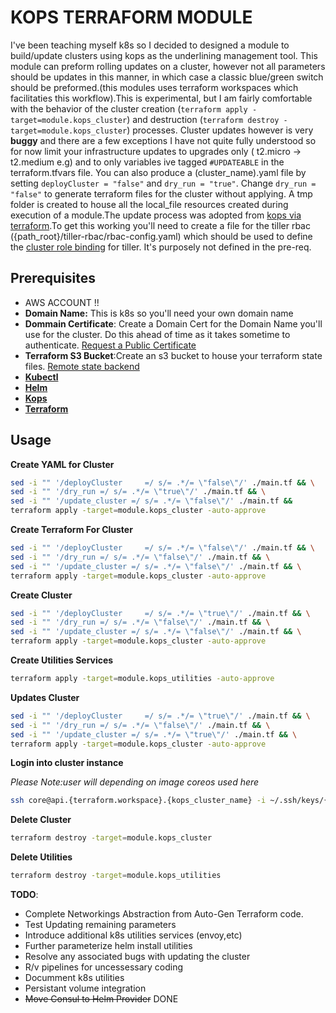 # KOPS TERRAFORM MODULE

I've been teaching myself k8s so I decided to designed a module to build/update clusters using kops as the underlining management tool. This module can preform rolling updates on a cluster, however not all parameters should be updates in this manner, in which case a classic blue/green switch should be preformed.(this modules uses terraform workspaces which facilitaties this workflow).This is experimental, but I am fairly comfortable with the behavior of the cluster creation (`terraform apply -target=module.kops_cluster`) and destruction (`terraform destroy -target=module.kops_cluster`) processes. Cluster updates however is very **buggy** and there are a few exceptions I have not quite fully understood so for now limit your infrastructure updates to upgrades only ( t2.micro -> t2.medium e.g) and to only variables ive tagged `#UPDATEABLE` in the terraform.tfvars file. You can also produce a (cluster_name).yaml file by setting `deployCluster = "false"` and `dry_run = "true"`. Change `dry_run = "false"` to generate terraform files for the cluster without applying. A tmp folder is created to house all the local_file resources created during execution of a module.The update process was adopted from [kops via terraform](https://github.com/kubernetes/kops/blob/master/docs/terraform.md).To get this working you'll need to create a file for the tiller rbac ({path_root}/tiller-rbac/rbac-config.yaml) which should be used to define the [cluster role binding](https://github.com/helm/helm/blob/master/docs/rbac.md) for tiller. It's purposely not defined in the pre-req.

## Prerequisites

- AWS ACCOUNT !!
- **Domain Name:** This is k8s so you'll need your own domain name
- **Dommain Certificate**: Create a Domain Cert for the Domain Name you'll use for the cluster. Do this ahead of time as it takes sometime to authenticate. [Request a Public Certificate](https://docs.aws.amazon.com/acm/latest/userguide/gs-acm-request-public.html)
- **Terraform S3 Bucket**:Create an s3 bucket to house your terraform state files. [Remote state backend](https://www.terraform.io/docs/backends/types/s3.html)
- [**Kubectl**](https://kubernetes.io/docs/tasks/tools/install-kubectl/)
- [**Helm**](https://docs.helm.sh/using_helm/)
- [**Kops**](https://github.com/kubernetes/kops/blob/master/docs/install.md)
- [**Terraform**](https://youdontgetalink.lookitupyaself)

## Usage

**Create YAML for Cluster**

```bash
sed -i "" '/deployCluster     =/ s/= .*/= \"false\"/' ./main.tf && \
sed -i "" '/dry_run =/ s/= .*/= \"true\"/' ./main.tf && \
sed -i "" '/update_cluster =/ s/= .*/= \"false\"/' ./main.tf &&
terraform apply -target=module.kops_cluster -auto-approve
```

**Create Terraform For Cluster**

```bash
sed -i "" '/deployCluster     =/ s/= .*/= \"false\"/' ./main.tf && \
sed -i "" '/dry_run =/ s/= .*/= \"false\"/' ./main.tf && \
sed -i "" '/update_cluster =/ s/= .*/= \"false\"/' ./main.tf && \
terraform apply -target=module.kops_cluster -auto-approve
```

**Create Cluster**

```bash
sed -i "" '/deployCluster     =/ s/= .*/= \"true\"/' ./main.tf && \
sed -i "" '/dry_run =/ s/= .*/= \"false\"/' ./main.tf && \
sed -i "" '/update_cluster =/ s/= .*/= \"false\"/' ./main.tf && \
terraform apply -target=module.kops_cluster -auto-approve
```

**Create Utilities Services**

```bash
terraform apply -target=module.kops_utilities -auto-approve
```

**Updates Cluster**

```bash
sed -i "" '/deployCluster     =/ s/= .*/= \"true\"/' ./main.tf && \
sed -i "" '/dry_run =/ s/= .*/= \"false\"/' ./main.tf && \
sed -i "" '/update_cluster =/ s/= .*/= \"true\"/' ./main.tf && \
terraform apply -target=module.kops_cluster -auto-approve
```

**Login into cluster instance**

_Please Note:user will depending on image coreos used here_

```bash
ssh core@api.{terraform.workspace}.{kops_cluster_name} -i ~/.ssh/keys/{keypair_name}.pem
```

**Delete Cluster**

```bash
terraform destroy -target=module.kops_cluster
```

**Delete Utilities**

```bash
terraform destroy -target=module.kops_utilities
```

**TODO**:

- Complete Networkings Abstraction from Auto-Gen Terraform code.
- Test Updating remaining parameters
- Introduce additional k8s utilities services (envoy,etc)
- Further parameterize helm install utilities
- Resolve any associated bugs with updating the cluster
- R/v pipelines for uncessessary coding
- Documment k8s utilities
- Persistant volume integration
- ~~Move Consul to Helm Provider~~ DONE
